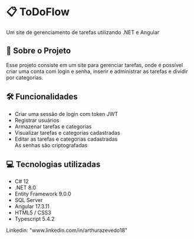 <h1>📋 ToDoFlow</h1>
<p>Um site de gerenciamento de tarefas utilizando .NET e Angular</p>

<h2>📌 Sobre o Projeto</h2>
<p>Esse projeto consiste em um site para gerenciar tarefas, onde é possível criar uma conta com login e senha, inserir e administrar as tarefas e dividir por categorias.</p>

<h2>🛠️ Funcionalidades</h2>
<ul>
  <li>Criar uma sessão de login com token JWT</li>
  <li>Registrar usuários</li>
  <li>Armazenar tarefas e categorias</li>
  <li>Visualizar tarefas e categorias cadastradas</li>
  <li>Editar as tarefas e categorias cadastradas</li
  <li>As senhas são criptografadas</li>
</ul>

<h2>💻 Tecnologias utilizadas</h2>
<ul>
  <li>C# 12</li>
  <li>.NET 8.0</li>
  <li>Entity Framework 9.0.0</li>
  <li>SQL Server</li>
  <li>Angular 17.3.11</li>
  <li>HTML5 / CSS3</li>
  <li>Typescript 5.4.2</li>
</ul>

<p>Linkedin: "www.linkedin.com/in/arthurazevedo18"</p>
